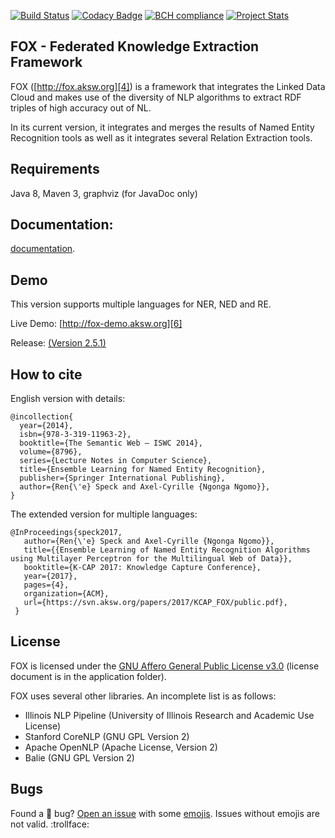 [4]: http://fox.aksw.org
[6]: http://fox-demo.aksw.org
[9]: https://github.com/AKSW/FOX

[![Build Status](https://travis-ci.org/dice-group/FOX.svg?branch=master)](https://travis-ci.org/dice-group/FOX)
[![Codacy Badge](https://api.codacy.com/project/badge/Grade/348e14317ea140cbb98a110c40718d88)](https://www.codacy.com/app/renespeck/FOX?utm_source=github.com&amp;utm_medium=referral&amp;utm_content=dice-group/FOX&amp;utm_campaign=Badge_Grade)
[![BCH compliance](https://bettercodehub.com/edge/badge/dice-group/FOX?branch=master)](https://bettercodehub.com/)
[![Project Stats](https://www.openhub.net/p/FOX-Framework/widgets/project_thin_badge.gif)](https://www.openhub.net/p/FOX-Framework)


## FOX - Federated Knowledge Extraction Framework
FOX ([http://fox.aksw.org][4]) is a framework that integrates the Linked Data Cloud and makes use of the diversity of NLP algorithms to extract RDF triples of high accuracy out of NL.

In its current version, it integrates and merges the results of Named Entity Recognition tools as well as it integrates several Relation Extraction tools.

## Requirements
Java 8, Maven 3, graphviz (for JavaDoc only)

## Documentation:
[documentation](documentation/readme.md).


## Demo
This version supports multiple languages for NER, NED and RE.

Live Demo: [http://fox-demo.aksw.org][6]

Release: [(Version 2.5.1) ][9]

## How to cite

English version with details:

```Tex
@incollection{
  year={2014},
  isbn={978-3-319-11963-2},
  booktitle={The Semantic Web – ISWC 2014},
  volume={8796},
  series={Lecture Notes in Computer Science},
  title={Ensemble Learning for Named Entity Recognition},
  publisher={Springer International Publishing},
  author={Ren{\'e} Speck and Axel-Cyrille {Ngonga Ngomo}},
}
```

The extended version for multiple languages:

```Tex
@InProceedings{speck2017,
   author={Ren{\'e} Speck and Axel-Cyrille {Ngonga Ngomo}},
   title={{Ensemble Learning of Named Entity Recognition Algorithms using Multilayer Perceptron for the Multilingual Web of Data}},
   booktitle={K-CAP 2017: Knowledge Capture Conference},
   year={2017},
   pages={4},
   organization={ACM},
   url={https://svn.aksw.org/papers/2017/KCAP_FOX/public.pdf},
 }
 ```

## License

FOX is licensed under the [GNU Affero General Public License v3.0](LICENSE) (license document is in the application folder).

FOX uses several other libraries. An incomplete list is as follows:
* Illinois NLP Pipeline  (University of Illinois Research and Academic Use License)
* Stanford CoreNLP (GNU GPL Version 2)
* Apache OpenNLP (Apache License, Version 2)
* Balie (GNU GPL Version 2)


## Bugs
Found a :bug: bug? [Open an issue](https://github.com/AKSW/fox/issues/new) with some [emojis](http://emoji.muan.co). Issues without emojis are not valid. :trollface:
